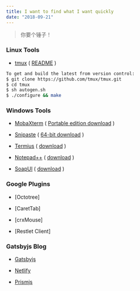 ```yaml
---
title: I want to find what I want quickly
date: "2018-09-21"
---
```


> 你要个锤子！

### Linux Tools

* [tmux][1.10] ( [README][1.11] )

```bash
To get and build the latest from version control:
$ git clone https://github.com/tmux/tmux.git
$ cd tmux
$ sh autogen.sh
$ ./configure && make
```

### Windows Tools

* [MobaXterm][2.10] ( [Portable edition download][2.11] )

* [Snipaste][2.20] ( [64-bit download][2.21] )

* [Termius][2.30] ( [download][2.31] )

* [Notepad++][2.40] ( [download][2.41] )

* [SoapUI][2.50] ( [download][2.51] )


### Google Plugins

- [Octotree]

- [CaretTab]

- [crxMouse]

- [Restlet Client]

### Gatsbyjs Blog

+ [Gatsbyjs][4.10]

+ [Netlify][4.20]

+ [Prismjs][4.30]



[1.10]: https://github.com/tmux/tmux/wiki "tmux/wiki"
[1.11]: https://raw.githubusercontent.com/tmux/tmux/master/README "README"
[2.10]: https://mobaxterm.mobatek.net/ "增强型Windows终端，带有X11服务器，标签式SSH客户端，网络工具等等"
[2.11]: https://download.mobatek.net/1102018093083521/MobaXterm_Portable_v11.0.zip "快速下载便携版本"
[2.20]: https://zh.snipaste.com/ "简单但强大的截图工具"
[2.21]: https://dl.snipaste.com/win-x64-cn "适合 64 位 Windows 10 / 8 / 7 / Vista 系统"
[2.30]: http://www.termius.com/ "一款便携式服务器管理系统"
[2.31]: http://termi.us/win "DOWNLOAD.EXE"
[2.40]: https://notepad-plus-plus.org/ "免费的源代码编辑器和支持多种语言的记事本"
[2.41]: https://notepad-plus-plus.org/repository/7.x/7.5.9/npp.7.5.9.bin.x64.zip "Download Notepad++ zip package 64-bit x64"
[2.50]: https://www.soapui.org/ "REST和SOAP测试工具"
[2.51]: https://s3.amazonaws.com/downloads.eviware/soapuios/5.4.0/SoapUI-x32-5.4.0.exe "Downloading SoapUI"
[4.10]: https://www.gatsbyjs.com/ "Gatsbyjs"
[4.20]: https://www.netlify.com/ "Netlify"
[4.30]: https://prismjs.com/ "Prismjs"


